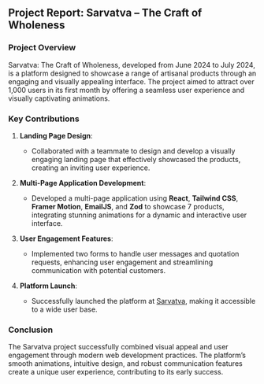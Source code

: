 ## Project Report: Sarvatva – The Craft of Wholeness

### Project Overview
Sarvatva: The Craft of Wholeness, developed from June 2024 to July 2024, is a platform designed to showcase a range of artisanal products through an engaging and visually appealing interface. The project aimed to attract over 1,000 users in its first month by offering a seamless user experience and visually captivating animations.

### Key Contributions
1. **Landing Page Design**:
   - Collaborated with a teammate to design and develop a visually engaging landing page that effectively showcased the products, creating an inviting user experience.

2. **Multi-Page Application Development**:
   - Developed a multi-page application using **React**, **Tailwind CSS**, **Framer Motion**, **EmailJS**, and **Zod** to showcase 7 products, integrating stunning animations for a dynamic and interactive user interface.

3. **User Engagement Features**:
   - Implemented two forms to handle user messages and quotation requests, enhancing user engagement and streamlining communication with potential customers.

4. **Platform Launch**:
   - Successfully launched the platform at [Sarvatva](https://sarvatva-web.vercel.app/), making it accessible to a wide user base.

### Conclusion
The Sarvatva project successfully combined visual appeal and user engagement through modern web development practices. The platform’s smooth animations, intuitive design, and robust communication features create a unique user experience, contributing to its early success.

